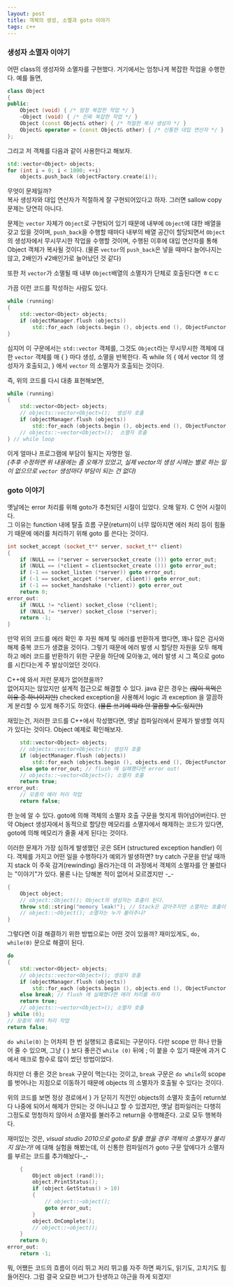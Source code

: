 ```yaml
---
layout: post
title: 객체의 생성, 소멸과 goto 이야기
tags: c++
---
```


### 생성자 소멸자 이야기 ###

어떤 class의 생성자와 소멸자를 구현했다. 거기에서는 엄청나게 복잡한 작업을 수행한다. 예를 들면,

```cpp
class Object
{
public:
    Object (void) { /* 엄청 복잡한 작업 */ }
    ~Object (void) { /* 진짜 복잡한 작업 */ }
    Object (const Object& other) { /* 적절한 복사 생성자 */ }
    Object& operator = (const Object& other) { /* 신통한 대입 연산자 */ }
};
```

그리고 저 객체를 다음과 같이 사용한다고 해보자.

```cpp
std::vector<Object> objects;
for (int i = 0; i < 1000; ++i)
    objects.push_back (objectFactory.create(i));
```

무엇이 문제일까?  
복사 생성자와 대입 연산자가 적절하게 잘 구현되어있다고 하자. 그러면 sallow copy 문제는 당연히 아니다.

문제는 `vector` 자체가 `Object`로 구현되어 있기 때문에 내부에 `Object`에 대한 배열을 갖고 있을 것이며, `push_back`을 수행할 때마다 내부의 배열 공간이 할당되면서 `Object`의 생성자에서 무시무시한 작업을 수행할 것이며, 수행된 이후에 대입 연산자를 통해 Object 객체가 복사될 것이다.
(물론 `vector`의 `push_back`은 넣을 때마다 늘어나지는 않고, 2배인가 √2배인가로 늘어났던 것 같다)

또한 저 `vector`가 소멸될 때 내부 `Object`배열의 소멸자가 단체로 호출된다면 ㅎㄷㄷ

가끔 이런 코드를 작성하는 사람도 있다.

```cpp
while (running)
{
    std::vector<Object> objects;
    if (objectManager.flush (objects))
        std::for_each (objects.begin (), objects.end (), ObjectFunctor ());
}
```

심지어 이 구문에서는 `std::vector` 객체를, 그것도 `Object`라는 무시무시한 객체에 대한 `vector` 객체를 매 { } 마다 생성, 소멸을 반복한다. 즉 while 의 { 에서 vector 의 생성자가 호출되고, } 에서 `vector` 의 소멸자가 호출되는 것이다.

즉, 위의 코드를 다시 대충 표현해보면,

```cpp
while (running)
{
    std::vector<Object> objects;
    // objects::vector<Object>();  생성자 호출
    if (objectManager.flush (objects))
        std::for_each (objects.begin (), objects.end (), ObjectFunctor ());
    // objects::~vector<Object>();  소멸자 호출
} // while loop
```

이게 얼마나 프로그램에 부담이 될지는 자명한 일.  
*(추후 수정하면 위 내용에는 좀 오해가 있었고, 실제 vector의 생성 시에는 별로 하는 일이 없으므로 `vector` 생성마다 부담이 되는 건 없다)*

### goto 이야기 ###

옛날에는 error 처리를 위해 goto가 추천되던 시절이 있었다. 오해 말자. C 언어 시절이다.  
그 이유는 function 내에 탈출 흐름 구문(return)이 너무 많아지면 에러 처리 등이 힘들기 때문에 에러를 처리하기 위해 goto 를 쓴다는 것이다.

```cpp
int socket_accept (socket_t** server, socket_t** client)
{
    if (NULL == (*server = serversocket_create ())) goto error_out;
    if (NULL == (*client = clientsocket_create ())) goto error_out;
    if (-1 == socket_listen (*server)) goto error_out;
    if (-1 == socket_accpet (*server, client)) goto error_out;
    if (-1 == socket_handshake (*client)) goto error_out
    return 0;
error_out:
    if (NULL != *client) socket_close (*client);
    if (NULL != *server) socket_close (*server);
    return -1;
}
```

만약 위의 코드를 에러 확인 후 자원 해제 및 에러를 반환하게 했다면, 꽤나 많은 검사와 해제 중복 코드가 생겼을 것이다. 그렇기 때문에 에러 발생 시 할당한 자원을 모두 해제하고 에러 코드를 반환하기 위한 구문을 하단에 모아놓고, 에러 발생 시 그 쪽으로 goto를 시킨다는게 주 발상이었던 것이다.

C++에 와서 저런 문제가 없어졌을까?  
없어지지는 않았지만 설계적 접근으로 해결할 수 있다. java 같은 경우는 ~~(많이 욕먹은 이유 중 하나이지만)~~ checked exception을 사용해서 logic 과 exception 을 깔끔하게 분리할 수 있게 해주기도 하였다. ~~(물론 쓰기에 따라 안 깔끔할 수도 있지만)~~

재밌는건, 저러한 코드를 C++에서 작성했다면, 옛날 컴파일러에서 문제가 발생할 여지가 있다는 것이다.
Object 예제로 확인해보자.

```cpp
    std::vector<Object> objects;
    // objects::vector<Object>(); 생성자 호출
    if (objectManager.flush (objects))
        std::for_each (objects.begin (), objects.end (), ObjectFunctor ());
    else goto error_out; // flush 에 실패했다면 error out!
    // objects::~vector<Object>(); 소멸자 호출
    return true;
error_out:
    // 모종의 에러 처리 작업
    return false;
```

한 눈에 알 수 있다. goto에 의해 객체의 소멸자 호출 구문을 멋지게 뛰어넘어버린다. 만약 Object 생성자에서 동적으로 할당한 메모리를 소멸자에서 해제하는 코드가 있다면, goto에 의해 메모리가 줄줄 새게 된다는 것이다.

이러한 문제가 가장 심하게 발생했던 곳은 SEH (structured exception handler) 이다. 객체를 가지고 어떤 일을 수행하다가 예외가 발생하면? try catch 구문을 만날 때까지 stack 이 주욱 감겨(rewinding) 올라가는데 이 과정에서 객체의 소멸자를 안 불렀다는 "이야기"가 있다. 물론 나는 당해본 적이 없어서 모르겠지만 -_-

```cpp
{
    Object object;
    // object::Object(); Object의 생성자는 호출이 된다.
    throw std::string("memory leak!"); // Stack은 감아주지만 소멸자는 호출이 안된다.
    // object::~Object(); 소멸자는 누가 불러주나?
}
```

그렇다면 이걸 해결하기 위한 방법으로는 어떤 것이 있을까? 재미있게도, `do, while(0)` 문으로 해결이 된다.

```cpp
do
{
    std::vector<Object> objects;
    // objects::vector<Object>(); 생성자 호출
    if (objectManager.flush (objects))
        std::for_each (objects.begin (), objects.end (), ObjectFunctor ());
    else break; // flush 에 실패했다면 에러 처리를 하자
    return true;
    // objects::~vector<Object>(); 소멸자 호출
} while (0);
// 모종의 에러 처리 작업
return false;
```

`do while(0)` 는 어차피 한 번 실행되고 종료되는 구문이다. 다만 scope 만 하나 만들어 줄 수 있으며, 그냥 { } 보다 좋은건 `while (0)` 뒤에 ; 이 붙을 수 있기 때문에 과거 C에서 매크로 함수로 많이 썼던 방법이었다.

하지만 더 좋은 것은 `break` 구문이 먹는다는 것이고, `break` 구문은 `do while`의 scope를 벗어나는 지점으로 이동하기 때문에 objects 의 소멸자가 호출될 수 있다는 것이다.

위의 코드를 보면 정상 경로에서 } 가 닫히기 직전인 objects의 소멸자 호출이 return보다 나중에 되어서 해제가 안되는 것 아니냐고 할 수 있겠지만, 옛날 컴파일러는 다행히 그정도로 멍청하지 않아서 소멸자를 불러주고 return을 수행해준다. 고로 모두 행복하다.

재미있는 것은, *visual studio 2010으로 goto로 탈출 했을 경우 객체의 소멸자가 불리지 않는가!* 에 대해 실험을 해봤는데, 이 신통한 컴파일러가 goto 구문 앞에다가 소멸자를 부르는 코드를 추가해놨다-_-

```cpp
    {
        Object object (rand());
        object.PrintStatus();
        if (object.GetStatus() > 10)
        {
            // object::~object();
            goto error_out;
        }
        object.OnComplete();
        // object::~object();
    }
    return 0;
error_out:
    return -1;
```

뭐, 어쨌든 코드의 흐름이 이리 뛰고 저리 뛰고를 자주 하면 짜기도, 읽기도, 고치기도 힘들어진다. 그럼 결국 오묘한 버그가 탄생하고 야근을 하게 되겠지!